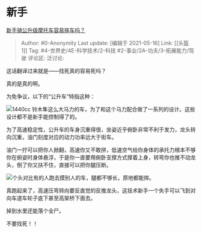 # 新手
[新手骑公升级摩托车容易摔车吗？](https://www.zhihu.com/question/453000829/answer/1833110563)

> Author: #0-Anonymity
> Last update: [编辑于 2021-05-16]
> Link: [[头盔 1]]
> Tag: #4-世界史/4E-科学技术/2-科技 #2-事业/2A-功夫/3-拓展能力/驾驶
> 评论区:
> 泛讨论:

这话翻译过来就是——找死真的容易死吗？

真的是真的啊。

为免争议，以下的“公升车”特指这种：

![](https://pic1.zhimg.com/50/v2-9a04bc59f1cf5fe0db9131aeb029cf24_hd.jpg?source=1940ef5c)1440cc 铃木隼这么大马力的车，为了和这个马力配合做了一系列的设计。这些设计都不是新手能控制得了的。

为了高速稳定性，公升车的车身沉重得很，坐姿近乎俯卧非常不利于发力，龙头转向沉重，油门刻度对应的动力功率远大于街车。

油门一拧可以把你人掀翻，高速你又不敢拼，低速空气给你身体的承托力根本不够你在俯姿时身体悬浮，于是你一直要用俯卧支撑方式撑着上身，转弯你也推不动龙头，倒了你又扶不住，直接可以把你腿压断。

![](https://pic1.zhimg.com/50/v2-eac09476340d30be867ccc5066252c0c_hd.jpg?source=1940ef5c)个头对比有的人跑去摸别人的车，腿都不够长，原地都能摔。

真跑起来了，高速压弯转向要反直觉的反推龙头，这技术新手一个失手可以飞到对向车道车轮子底下甚至高架桥下面去。

掉到水里还能落个全尸。

不要找死！！
